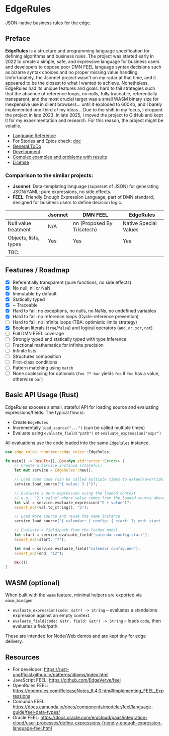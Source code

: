 # EdgeRules

JSON-native business rules for the edge.

## Preface

**EdgeRules** is a structure and programming language specification for defining algorithms and business rules.
The project was started early in 2022 to create a simple, safe, and expressive language for business users and
developers
to oppose poor DMN FEEL language syntax decisions such as bizarre syntax choices and no proper missing value handling.
Unfortunately, the Jsonnet project wasn't on my radar at that time, and it
appeared to be the closest to what I wanted to achieve. Nonetheless, EdgeRules had its unique features and goals:
hard to fail strategies such that the absence of reference loops, no nulls, fully traceable, referentially transparent,
and the most crucial target was a small WASM binary size for inexpensive use in client browsers... until it exploded to
600Kb,
and I barely implemented one-third of my ideas... Due to the shift in my focus, I dropped the project in late 2023.
In late 2025, I moved the project to GitHub and kept it for my experimentation and research. For this reason, the
project might be volatile.

- [Language Reference](REFERENCE.md)
- For Stories and Epics check: [doc](doc)
- [General ToDo](TODO.md)
- [Development](AGENTS.md)
- [Complex examples and problems with results](tests/EXAMPLES-output.md)
- [License](LICENSE)

### Comparison to the similar projects:

- **Jsonnet**: Data-templating language (superset of JSON) for generating JSON/YAML; pure expressions, no side effects.
- **FEEL**: Friendly Enough Expression Language, part of DMN standard; designed for business users to define decision
  logic.

|                       | Jsonnet | DMN FEEL                   | EdgeRules             |
|-----------------------|---------|----------------------------|-----------------------|
| Null value treatment  | N/A     | nn (Proposed By Trisotech) | Native Special Values |
| Objects, lists, types | Yes     | Yes                        | Yes                   |
| TBC.                  |         |                            |                       |

## Features / Roadmap

- [x] Referentially transparent (pure functions, no side effects)
- [x] No null, nil or NaN
- [x] Immutable by default
- [x] Statically typed
- [x] ~ Traceable
- [x] Hard to fail: no exceptions, no nulls, no NaNs, no undefined variables
- [x] Hard to fail: no reference loops (Cycle-reference prevention)
- [ ] Hard to fail: no infinite loops (TBA: optimistic limits strategy)
- [x] Boolean literals (`true`/`false`) and logical operators (`and`, `or`, `xor`, `not`)
- [ ] Full DMN FEEL coverage
- [ ] Strongly typed and statically typed with type inference
- [ ] Fractional mathematics for infinite precision
- [ ] Infinite lists
- [ ] Structures composition
- [ ] First-class conditions
- [ ] Pattern matching using `match`
- [ ] None coalescing for optionals (`foo ?? bar` yields `foo` if `foo` has a value, otherwise `bar`)

## Basic API Usage (Rust)

EdgeRules exposes a small, stateful API for loading source and evaluating expressions/fields. The typical flow is:

- Create `EdgeRules`
- Incrementally `load_source("...")` (can be called multiple times)
- Evaluate using `evaluate_field("path")` or `evaluate_expression("expr")`

All evaluations use the code loaded into the same `EdgeRules` instance.

```rust
use edge_rules::runtime::edge_rules::EdgeRules;

fn main() -> Result<(), Box<dyn std::error::Error>> {
    // Create a service instance (stateful)
    let mut service = EdgeRules::new();

    // Load some code (can be called multiple times to extend/override)
    service.load_source("{ value: 3 }")?;

    // Evaluate a pure expression using the loaded context
    // e.g., "2 + value" where value comes from the loaded source above
    let val = service.evaluate_expression("2 + value")?;
    assert_eq!(val.to_string(), "5");

    // Load more source and reuse the same instance
    service.load_source("{ calendar: { config: { start: 7; end: start + 5 } } }")?;

    // Evaluate a field/path from the loaded model
    let start = service.evaluate_field("calendar.config.start");
    assert_eq!(start, "7");

    let end = service.evaluate_field("calendar.config.end");
    assert_eq!(end, "12");

    Ok(())
}
```

## WASM (optional)

When built with the `wasm` feature, minimal helpers are exported via `wasm_bindgen`:

- `evaluate_expression(code: &str) -> String` – evaluates a standalone expression against an empty context.
- `evaluate_field(code: &str, field: &str) -> String` – loads `code`, then evaluates a field/path.

These are intended for Node/Web demos and are kept tiny for edge delivery.

## Resources

- For developer: https://rust-unofficial.github.io/patterns/idioms/index.html
- JavaScript FEEL: https://github.com/EdgeVerve/feel
- OpenRules FEEL: https://openrules.com/ReleaseNotes_6.4.0.htm#Implementing_FEEL_Expressions
- Comunda FEEL: https://docs.camunda.io/docs/components/modeler/feel/language-guide/feel-data-types/
- Oracle
  FEEL: https://docs.oracle.com/en/cloud/paas/integration-cloud/user-processes/define-expressions-friendly-enough-expression-language-feel.html
